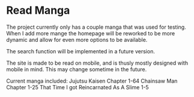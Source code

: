 # Read Manga

The project currently only has a couple manga that was used for testing.
When I add more mange the homepage will be reworked to be more dynamic and allow for even more options to be available.

The search function will be implemented in a future version.

The site is made to be read on mobile, and is thusly mostly designed with mobile in mind.
This may change sometime in the future.

Current manga included:
    Jujutsu Kaisen Chapter 1-64
    Chainsaw Man Chapter 1-25
    That Time I got Reincarnated As A Slime 1-5